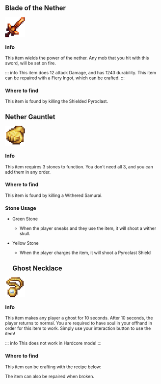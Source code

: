 ## Blade of the Nether
<div style="display: flex; align-items: center;">
  <img src="/Main/assets/blade_of_the_nether.png" alt="Example Image" width="64">
</div>

### Info
This item wields the power of the nether. Any mob that you hit with this sword, will be set on fire.

::: info
This item does 12 attack Damage, and has 1243 durability. This item can be repaired with a Fiery Ingot, which can be crafted.
:::

### Where to find
This item is found by killing the Shielded Pyroclast.

## Nether Gauntlet
<div style="display: flex; align-items: center;">
  <img src="/Main/assets/empty_gauntlet.png" alt="Example Image" width="64">
</div>

### Info
This item requires 3 stones to function. You don't need all 3, and you can add them in any order.

### Where to find
This item is found by killing a Withered Samurai.
### Stone Usage
- Green Stone
  * When the player sneaks and they use the item, it will shoot a wither skull.
- Yellow Stone
  * When the player charges the item, it will shoot a Pyroclast Shield

  ## Ghost Necklace
<div style="display: flex; align-items: center;">
  <img src="/Main/assets/fixed_ghost_necklace.png" alt="Example Image" width="64">
</div>

### Info
This item makes any player a ghost for 10 seconds. After 10 seconds, the player returns to normal. You are required to have soul in your offhand in order for this item to work. Simply use your interaction button to use the item!

::: info
This does not work in Hardcore mode!
:::

### Where to find
This item can be crafting with the recipe below:
<CraftingTable
  background="/Main/assets/UI/crafting_ui.png"
  arrow="/Main/assets/UI/crafting_output_arrow.png"
  gridSlot="/Main/assets/UI/crafting_grid_texture.png"
  :grid="[
    {  image: '/Main/assets/ghost_necklace_fragment.png' },
    {  image: '/Main/assets/ghost_necklace_fragment.png' },
    {  image: null },
    {  image: '/Main/assets/ghost_necklace_fragment.png' },
    {  image: '/Main/assets/ghost_necklace_fragment.png' },
    {  image: null },
    {  image: null },
    {  image: null },
    {  image: null }
  ]"
  :inputTooltips="[
    `<span class='tooltip-title'>Ghost Necklace Fragment</span>`,
    `<span class='tooltip-title'>Ghost Necklace Fragment</span>`,
    null,
    `<span class='tooltip-title'>Ghost Necklace Fragment</span>`,
    `<span class='tooltip-title'>Ghost Necklace Fragment</span>`,
    null,
    null,
    null,
    null
  ]"
  output="/Main/assets/fixed_ghost_necklace.png"
  outputSlot="/Main/assets/UI/crafting_output_slot.png"
  outputText=""
  outputSlotText="Ghost Necklace"
/>

The item can also be repaired when broken.
<CraftingTable
  background="/Main/assets/UI/crafting_ui.png"
  arrow="/Main/assets/UI/crafting_output_arrow.png"
  gridSlot="/Main/assets/UI/crafting_grid_texture.png"
  :grid="[
    {  image: null },
    {  image: 'https://minecraft.wiki/images/Gold_Ingot_JE4_BE2.png?80cd6' },
    {  image: null },
    {  image: 'https://minecraft.wiki/images/Gold_Ingot_JE4_BE2.png?80cd6' },
    {  image: '/Main/assets/borken_ghost_necklace.png' },
    {  image: 'https://minecraft.wiki/images/Gold_Ingot_JE4_BE2.png?80cd6' },
    {  image: null },
    {  image: 'https://minecraft.wiki/images/Gold_Ingot_JE4_BE2.png?80cd6' },
    {  image: null }
  ]"
  :inputTooltips="[
    null,
    `<span class='tooltip-title'>Gold Ingot</span>`,
    null,
    `<span class='tooltip-title'>Gold Ingot</span>`,
    `<span class='tooltip-title'>Broken Ghost Necklace</span>`,
    `<span class='tooltip-title'>Gold Ingot</span>`,
    null,
    `<span class='tooltip-title'>Gold Ingot</span>`,
    null
  ]"
  output="/Main/assets/fixed_ghost_necklace.png"
  outputSlot="/Main/assets/UI/crafting_output_slot.png"
  outputText=""
  outputSlotText="Ghost Necklace"
/>
